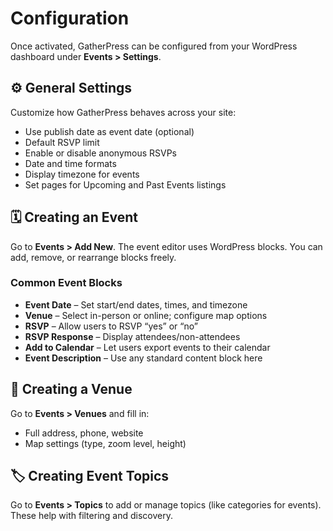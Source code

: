 # Configuration

Once activated, GatherPress can be configured from your WordPress dashboard under **Events > Settings**.

## ⚙️ General Settings

Customize how GatherPress behaves across your site:

- Use publish date as event date (optional)
- Default RSVP limit
- Enable or disable anonymous RSVPs
- Date and time formats
- Display timezone for events
- Set pages for Upcoming and Past Events listings

## 🗓️ Creating an Event

Go to **Events > Add New**. The event editor uses WordPress blocks. You can add, remove, or rearrange blocks freely.

### Common Event Blocks

- **Event Date** – Set start/end dates, times, and timezone
- **Venue** – Select in-person or online; configure map options
- **RSVP** – Allow users to RSVP “yes” or “no”
- **RSVP Response** – Display attendees/non-attendees
- **Add to Calendar** – Let users export events to their calendar
- **Event Description** – Use any standard content block here

## 📍 Creating a Venue

Go to **Events > Venues** and fill in:

- Full address, phone, website
- Map settings (type, zoom level, height)

## 🏷️ Creating Event Topics

Go to **Events > Topics** to add or manage topics (like categories for events). These help with filtering and discovery.

